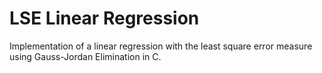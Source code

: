 # LSE Linear Regression

Implementation of a linear regression with the least square error measure using Gauss-Jordan Elimination in C.
